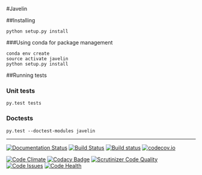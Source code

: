 #Javelin

##Installing

```
python setup.py install
```

###Using conda for package management

```
conda env create
source activate javelin
python setup.py install
```

##Running tests

### Unit tests

```
py.test tests
```
### Doctests

```
py.test --doctest-modules javelin
```

---
[![Documentation Status](https://readthedocs.org/projects/javelin/badge/?version=latest)](http://javelin.readthedocs.io/en/latest/?badge=latest)
[![Build Status](https://travis-ci.org/rosswhitfield/javelin.svg?branch=master)](https://travis-ci.org/rosswhitfield/javelin)
[![Build status](https://ci.appveyor.com/api/projects/status/32ajp5h0qunugdl3?svg=true)](https://ci.appveyor.com/project/rosswhitfield/javelin)
[![codecov.io](https://codecov.io/github/rosswhitfield/javelin/coverage.svg?branch=master)](https://codecov.io/github/rosswhitfield/javelin?branch=master)

[![Code Climate](https://codeclimate.com/github/rosswhitfield/javelin/badges/gpa.svg)](https://codeclimate.com/github/rosswhitfield/javelin)
[![Codacy Badge](https://api.codacy.com/project/badge/grade/1d159bdd70ee4705b8e73238e59cc841)](https://www.codacy.com/app/whitfieldre/javelin)
[![Scrutinizer Code Quality](https://scrutinizer-ci.com/g/rosswhitfield/javelin/badges/quality-score.png?b=master)](https://scrutinizer-ci.com/g/rosswhitfield/javelin/?branch=master)
[![Code Issues](https://www.quantifiedcode.com/api/v1/project/b9400bc9e65144499231b2137856ce35/badge.svg)](https://www.quantifiedcode.com/app/project/b9400bc9e65144499231b2137856ce35)
[![Code Health](https://landscape.io/github/rosswhitfield/javelin/master/landscape.svg?style=flat)](https://landscape.io/github/rosswhitfield/javelin/master)
